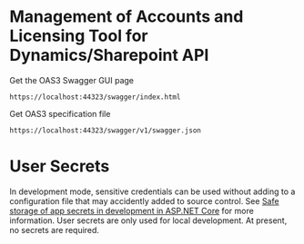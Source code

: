 # Management of Accounts and Licensing Tool for Dynamics/Sharepoint API

Get the OAS3 Swagger GUI page
```
https://localhost:44323/swagger/index.html
```

Get OAS3 specification file
```
https://localhost:44323/swagger/v1/swagger.json
```


# User Secrets
In development mode, sensitive credentials can be used without adding to a configuration file that may accidently added 
to source control. See [Safe storage of app secrets in development in ASP.NET Core](https://docs.microsoft.com/en-us/aspnet/core/security/app-secrets?view=aspnetcore-3.1&tabs=windows)
for more information.  User secrets are only used for local development. At present, no secrets are required.
